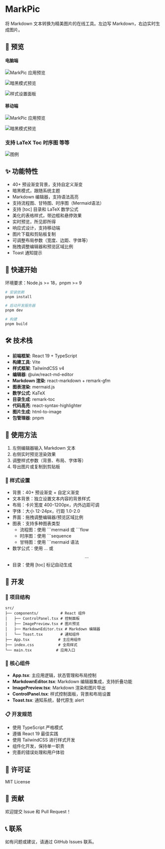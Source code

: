 # MarkPic

将 Markdown 文本转换为精美图片的在线工具。左边写 Markdown，右边实时生成图片。

## 📸 预览

#### 电脑端

![MarkPic 应用预览](./docs/preview.png)

![暗黑模式预览](./docs/dark-mode.png)

![样式设置面板](./docs/control-panel.jpg)


#### 移动端

![MarkPic 应用预览](./docs/mobile.jpg)

![暗黑模式预览](./docs/dark-mobile.jpg)


### 支持 LaTeX Toc 时序图 等等

![图例](./docs/markpic-1754718268637.jpg)



## ✨ 功能特性

- 40+ 预设渐变背景，支持自定义渐变
- 暗黑模式，跟随系统主题
- Markdown 编辑器，支持语法高亮
- 支持流程图、甘特图、时序图（Mermaid语法）
- 支持 [toc] 目录和 LaTeX 数学公式
- 美化的表格样式，带边框和悬停效果
- 实时预览，所见即所得
- 响应式设计，支持移动端
- 图片下载和剪贴板复制
- 可调整布局参数（宽度、边距、字体等）
- 拖拽调整编辑器和预览区域比例
- Toast 通知提示

## 🚀 快速开始

环境要求：Node.js >= 18，pnpm >= 9

```bash
# 安装依赖
pnpm install

# 启动开发服务器
pnpm dev

# 构建
pnpm build
```

## 🛠️ 技术栈

- **前端框架**: React 19 + TypeScript
- **构建工具**: Vite
- **样式框架**: TailwindCSS v4
- **编辑器**: @uiw/react-md-editor
- **Markdown 渲染**: react-markdown + remark-gfm
- **图表渲染**: mermaid.js
- **数学公式**: KaTeX
- **目录生成**: remark-toc
- **代码高亮**: react-syntax-highlighter
- **图片生成**: html-to-image
- **包管理器**: pnpm

## 📖 使用方法

1. 左侧编辑器输入 Markdown 文本
2. 右侧实时预览渲染效果
3. 调整样式参数（背景、布局、字体等）
4. 导出图片或复制到剪贴板

### 🎨 样式设置

- 背景：40+ 预设渐变 + 自定义渐变
- 文本背景：独立设置文本内容的背景样式
- 布局：卡片宽度 400-1200px，内外边距可调
- 字体：大小 12-24px，行距 1.0-2.0
- 界面：拖拽调整编辑器/预览区域比例
- 图表：支持多种图表类型
  - 流程图：使用 \```mermaid 或 \```flow
  - 时序图：使用 \```sequence
  - 甘特图：使用 \```mermaid 语法
- 数学公式：使用 $...$ 或 $$...$$
- 目录：使用 [toc] 标记自动生成

## 🔧 开发

### 📁 项目结构

```
src/
├── components/          # React 组件
│   ├── ControlPanel.tsx # 控制面板
│   ├── ImagePreview.tsx # 图片预览
│   ├── MarkdownEditor.tsx # Markdown 编辑器
│   └── Toast.tsx        # 通知组件
├── App.tsx             # 主应用组件
├── index.css           # 全局样式
└── main.tsx           # 应用入口
```

### 🧩 核心组件

- **App.tsx**: 主应用逻辑，状态管理和布局控制
- **MarkdownEditor.tsx**: Markdown 编辑器集成，支持折叠功能
- **ImagePreview.tsx**: Markdown 渲染和图片导出
- **ControlPanel.tsx**: 样式控制面板，背景和布局设置
- **Toast.tsx**: 通知系统，替代原生 alert

### 📋 开发规范

- 使用 TypeScript 严格模式
- 遵循 React 19 最佳实践
- 使用 TailwindCSS 进行样式开发
- 组件化开发，保持单一职责
- 完善的错误处理和用户体验

## 📄 许可证

MIT License

## 🤝 贡献

欢迎提交 Issue 和 Pull Request！

## 📞 联系

如有问题或建议，请通过 GitHub Issues 联系。
